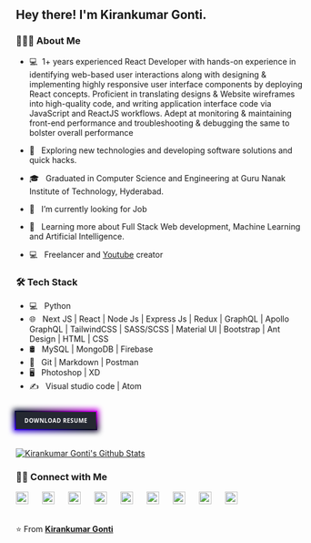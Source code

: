 <!--


- 🔭 I’m currently looking for job ...
- 🌱 I’m currently learning ...
- 👯 I’m looking to collaborate on ...
- 🤔 I’m looking for help with ...
- 💬 Ask me about tech things...
- 📫 How to reach me: just google me ...
- 😄 Pronouns: developer...
- ⚡ Fun fact: ...
-->
<html>
<head>

<style>
 .resume {
	 position: relative;
	padding: 8px 15px;
  background: #242831;
  margin-bottom: 20px;
  display: inline-block;
  font-weight: bold;
  color: white !important;
  font-size:10px;
  font-family: segoe UI;
  text-transform: uppercase;
  letter-spacing: 0.5px;
}
 .resume::before {
	 position: absolute;
	 content: '';
	 top: -2px;
	 bottom: -2px;
	 left: -2px;
	 right: -2px;
	 z-index: -1;
	 background: linear-gradient(195deg, #e100ff, #060c21, #3700ff);

}
 .resume::after {
	 position: absolute;
	 content: '';
	 top: -5px;
	 bottom: -5px;
	 left: -5px;
	 right: -5px;
	 z-index: -2;
	 background: linear-gradient(195deg, #e100ff, #060c21, #3700ff);
	 filter: blur(5px);

}
 .resume:hover::before {
	 background: linear-gradient(195deg, #3700ff, #060c21, #e100ff);
}
 .resume:hover::after {
	 background: linear-gradient(195deg, #3700ff, #060c21, #e100ff);
}
 
</style>
</head>
</html>
<h2> Hey there! I'm Kirankumar Gonti.</h2>

<h3> 👨🏻‍💻 About Me </h3>

- 💻&nbsp; 1+ years experienced React Developer with hands-on experience in identifying web-based user interactions along with designing & implementing highly responsive user interface components by deploying React concepts. Proficient in translating designs & Website wireframes into high-quality code, and writing application interface code via JavaScript and ReactJS workflows. Adept at monitoring & maintaining front-end performance and troubleshooting & debugging the same to bolster overall performance

- 🤔 &nbsp; Exploring new technologies and developing software solutions and quick hacks.
- 🎓 &nbsp; Graduated in Computer Science and Engineering at Guru Nanak Institute of Technology, Hyderabad.
- 🔭 &nbsp; I’m currently looking for Job
- 🌱 &nbsp; Learning more about Full Stack Web development, Machine Learning and Artificial Intelligence.
- 💻 &nbsp; Freelancer and [Youtube](https://youtube.com/kirankumargonti) creator

<h3>🛠 Tech Stack</h3>

- 💻 &nbsp; Python
- 🌐 &nbsp; Next JS | React | Node Js | Express Js | Redux | GraphQL | Apollo GraphQL | TailwindCSS | SASS/SCSS | Material UI | Bootstrap | Ant Design | HTML | CSS
- 🛢 &nbsp; MySQL | MongoDB | Firebase
- 🔧 &nbsp; Git | Markdown | Postman
- 🖥 &nbsp; Photoshop | XD
- ✍️ &nbsp; Visual studio code | Atom

<br/>

<a download class="resume" href="https://kirankumargonti.com/static/media/Kirankumar_Gonti__Resume.e7550137.pdf"  style="margin-right: 20px; text-decoration:none;">
  Download Resume
</a>

[![Kirankumar Gonti's Github Stats](https://github-readme-stats.vercel.app/api?username=kirankumargonti&show_icons=true&title_color=fff&icon_color=eeae00&text_color=bed2d4&bg_color=4d0050)](https://github.com/kirankumargonti)

<h3> 🤝🏻 Connect with Me </h3>

<a href="https://kirankumargonti.com"  style="margin-right: 20px; text-decoration:none;">
  <img alt="kirankumar Gonti's" width="22px" src="https://cdn.jsdelivr.net/npm/simple-icons@3.1.0/icons/googlechrome.svg" />
</a>

<a href="https://codepen.io/kirankumargonti"  style="margin-right: 20px; text-decoration:none;">
  <img alt="kirankumar Gonti's" width="22px" src="https://cdn.jsdelivr.net/npm/simple-icons@3.1.0/icons/codepen.svg" />
</a>

<a href="https://www.linkedin.com/in/kirankumar-gonti-813870137/"  style="margin-right: 20px; text-decoration:none;">
  <img alt="kirankumar Gonti's" width="22px" src="https://cdn.jsdelivr.net/npm/simple-icons@v3/icons/linkedin.svg" />
</a>
<a href="https://github.com/kirankumargonti"  style="margin-right: 20px; text-decoration:none;">
  <img alt="kirankumar Gonti's Github" width="22px" src="https://cdn.jsdelivr.net/npm/simple-icons@v3/icons/github.svg" />
</a>
<a href="https://www.hackerrank.com/kirankumar225rk" style="margin-right: 20px; text-decoration:none;">
  <img alt="kirankumar Gonti's Hackerrank" width="22px" src="https://cdn.jsdelivr.net/npm/simple-icons@v3/icons/hackerrank.svg" />
</a>
<a href="https://www.facebook.com/kmunna2/"  style="margin-right: 20px; text-decoration:none;">
  <img alt="kirankumar Gonti's" width="22px" src="https://cdn.jsdelivr.net/npm/simple-icons@3.1.0/icons/facebook.svg" />
</a>
<a href="https://www.instagram.com/kirankumar_gonti57"  style="margin-right: 20px; text-decoration: none;">
  <img alt="kirankumar Gonti's" width="22px" src="https://cdn.jsdelivr.net/npm/simple-icons@3.1.0/icons/instagram.svg" />
</a>

<a href="https://www.youtube.com/c/kirankumargonti"  style="margin-right: 20px; text-decoration: none;">
  <img alt="kirankumar Gonti's Youtube" width="22px" src="https://cdn.jsdelivr.net/npm/simple-icons@3.1.0/icons/youtube.svg" />
</a>

<a href="https://twitter.com/gontikirankumar/" style="margin-right: 20px; text-decoration: none;">
  <img alt="kirankumar Gonti's" width="22px" src="https://cdn.jsdelivr.net/npm/simple-icons@v3/icons/twitter.svg" />
</a>

<br />
<br />

⭐️ From **[Kirankumar Gonti](https://github.com/kirankumargonti)**
